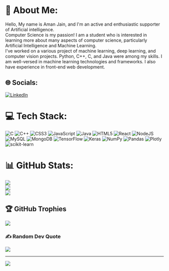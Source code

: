 # 💫 About Me:
Hello, My name is Aman Jain, and I'm an active and enthusiastic supporter of Artificial intelligence. <br>Computer Science is my passion! I am a student who is interested in learning more about many aspects of computer science, particularly Artificial Intelligence and Machine Learning. <br>I've worked on a various project of machine learning, deep learning, and computer vision projects. Python, C++, C, and Java were among my skills. I am well-versed in machine learning technologies and frameworks. I also have experience in front-end web development. 


## 🌐 Socials:
[![LinkedIn](https://img.shields.io/badge/LinkedIn-%230077B5.svg?logo=linkedin&logoColor=white)](linkedin.com/in/aman-jain77) 

# 💻 Tech Stack:
![C](https://img.shields.io/badge/c-%2300599C.svg?style=flat-square&logo=c&logoColor=white) ![C++](https://img.shields.io/badge/c++-%2300599C.svg?style=flat-square&logo=c%2B%2B&logoColor=white) ![CSS3](https://img.shields.io/badge/css3-%231572B6.svg?style=flat-square&logo=css3&logoColor=white) ![JavaScript](https://img.shields.io/badge/javascript-%23323330.svg?style=flat-square&logo=javascript&logoColor=%23F7DF1E) ![Java](https://img.shields.io/badge/java-%23ED8B00.svg?style=flat-square&logo=java&logoColor=white) ![HTML5](https://img.shields.io/badge/html5-%23E34F26.svg?style=flat-square&logo=html5&logoColor=white) ![React](https://img.shields.io/badge/react-%2320232a.svg?style=flat-square&logo=react&logoColor=%2361DAFB) ![NodeJS](https://img.shields.io/badge/node.js-6DA55F?style=flat-square&logo=node.js&logoColor=white) ![MySQL](https://img.shields.io/badge/mysql-%2300f.svg?style=flat-square&logo=mysql&logoColor=white) ![MongoDB](https://img.shields.io/badge/MongoDB-%234ea94b.svg?style=flat-square&logo=mongodb&logoColor=white) ![TensorFlow](https://img.shields.io/badge/TensorFlow-%23FF6F00.svg?style=flat-square&logo=TensorFlow&logoColor=white) ![Keras](https://img.shields.io/badge/Keras-%23D00000.svg?style=flat-square&logo=Keras&logoColor=white) ![NumPy](https://img.shields.io/badge/numpy-%23013243.svg?style=flat-square&logo=numpy&logoColor=white) ![Pandas](https://img.shields.io/badge/pandas-%23150458.svg?style=flat-square&logo=pandas&logoColor=white) ![Plotly](https://img.shields.io/badge/Plotly-%233F4F75.svg?style=flat-square&logo=plotly&logoColor=white) ![scikit-learn](https://img.shields.io/badge/scikit--learn-%23F7931E.svg?style=flat-square&logo=scikit-learn&logoColor=white)
# 📊 GitHub Stats:
![](https://github-readme-stats.vercel.app/api?username=Amanaj7722&theme=calm&hide_border=false&include_all_commits=true&count_private=false)<br/>
![](https://github-readme-streak-stats.herokuapp.com/?user=Amanaj7722&theme=calm&hide_border=false)<br/>
![](https://github-readme-stats.vercel.app/api/top-langs/?username=Amanaj7722&theme=calm&hide_border=false&include_all_commits=true&count_private=false&layout=compact)

## 🏆 GitHub Trophies
![](https://github-profile-trophy.vercel.app/?username=Amanaj7722&theme=radical&no-frame=true&no-bg=false&margin-w=4)

### ✍️ Random Dev Quote
![](https://quotes-github-readme.vercel.app/api?type=horizontal&theme=dark)

---
[![](https://visitcount.itsvg.in/api?id=Amanaj7722&icon=0&color=0)](https://visitcount.itsvg.in)

<!-- Proudly created with GPRM ( https://gprm.itsvg.in ) -->
